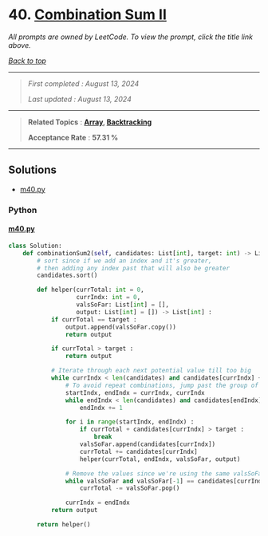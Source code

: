 # 40. [Combination Sum II](<https://leetcode.com/problems/combination-sum-ii>)

*All prompts are owned by LeetCode. To view the prompt, click the title link above.*

*[Back to top](<../README.md>)*

------

> *First completed : August 13, 2024*
>
> *Last updated : August 13, 2024*

------

> **Related Topics** : **[Array](<by_topic/Array.md>), [Backtracking](<by_topic/Backtracking.md>)**
>
> **Acceptance Rate** : **57.31 %**

------

## Solutions

- [m40.py](<../my-submissions/m40.py>)
### Python
#### [m40.py](<../my-submissions/m40.py>)
```Python
class Solution:
    def combinationSum2(self, candidates: List[int], target: int) -> List[List[int]]:
        # sort since if we add an index and it's greater,
        # then adding any index past that will also be greater
        candidates.sort()

        def helper(currTotal: int = 0,
                   currIndx: int = 0, 
                   valsSoFar: List[int] = [],
                   output: List[int] = []) -> List[int] :
            if currTotal == target :
                output.append(valsSoFar.copy())
                return output

            if currTotal > target :
                return output

            # Iterate through each next potential value till too big
            while currIndx < len(candidates) and candidates[currIndx] + currTotal <= target :
                # To avoid repeat combinations, jump past the group of same values
                startIndx, endIndx = currIndx, currIndx
                while endIndx < len(candidates) and candidates[endIndx] == candidates[startIndx] :
                    endIndx += 1

                for i in range(startIndx, endIndx) :
                    if currTotal + candidates[currIndx] > target :
                        break
                    valsSoFar.append(candidates[currIndx])
                    currTotal += candidates[currIndx]
                    helper(currTotal, endIndx, valsSoFar, output)

                # Remove the values since we're using the same valsSoFar pointer
                while valsSoFar and valsSoFar[-1] == candidates[currIndx] :
                    currTotal -= valsSoFar.pop()

                currIndx = endIndx
            return output

        return helper()

```

